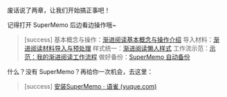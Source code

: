 废话说了两章，让我们开始搞正事吧！

记得打开 SuperMemo 后边看边操作哦~

>[success] 基本概念与操作：[渐进阅读基本概念与操作介绍](./2450594)
> 导入材料：[渐进阅读材料导入与预处理](./2450595)
> 样式统一：[渐进阅读懒人样式](./2450596)
> 工作流示范：[示范：我的渐进阅读工作流程](./2450597)
> 做好备份：[SuperMemo 自动备份](./2453522)

什么？没有 SuperMemo？再给你一次机会，去这里：

>[success] [安装SuperMemo · 语雀 (yuque.com)](https://www.yuque.com/supermemo/wiki/installing_supermemo_in_a_minute)